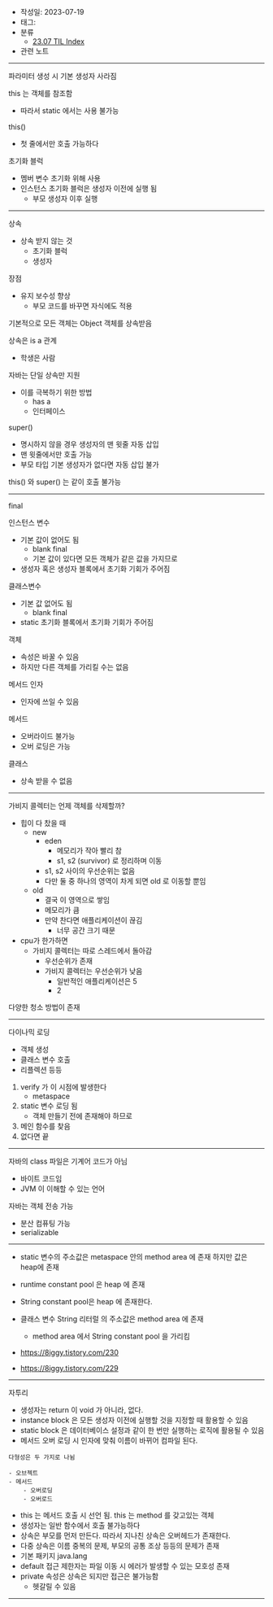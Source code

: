 - 작성일: 2023-07-19
- 태그: 
- 분류
    - [23.07 TIL Index](23.07%20TIL%20Index.md)
- 관련 노트

---


파라미터 생성 시 기본 생성자 사라짐

this 는 객체를 참조함

- 따라서  static 에서는 사용 불가능

this()
- 첫 줄에서만 호출 가능하다

초기화 블럭

- 멤버 변수 초기화 위해 사용
- 인스턴스 초기화 블럭은 생성자 이전에 실행 됨
	- 부모 생성자 이후 실행

---

상속

- 상속 받지 않는 것
	- 초기화 블럭
	- 생성자 

장점

- 유지 보수성 향상
	- 부모 코드를 바꾸면 자식에도 적용

기본적으로 모든 객체는 Object 객체를 상속받음

상속은 is a 관계

- 학생은 사람

자바는 단일 상속만 지원

- 이를 극복하기 위한 방법
	- has a
	- 인터페이스

super()

- 명시하지 않을 경우 생성자의 맨 윗줄 자동 삽입
- 맨 윗줄에서만 호출 가능
- 부모 타입 기본 생성자가 없다면 자동 삽입 불가

this() 와 super() 는 같이 호출 불가능

---

final

인스턴스 변수

- 기본 값이 없어도 됨
	- blank final
	- 기본 값이 있다면 모든 객체가 같은 값을 가지므로
- 생성자 혹은 생성자 블록에서 초기화 기회가 주어짐

클래스변수

- 기본 값 없어도 됨
	- blank final
- static 초기화 블록에서 초기화 기회가 주어짐

객체

- 속성은 바꿀 수 있음
- 하지만 다른 객체를 가리킬 수는 없음

메서드 인자

- 인자에 쓰일 수 있음

메서드

- 오버라이드 불가능
- 오버 로딩은 가능

클래스

- 상속 받을 수 없음

---

가비지 콜렉터는 언제 객체를 삭제할까?

- 힙이 다 찼을 때
	- new
		- eden
			- 메모리가 작아 빨리 참
			- s1, s2 (survivor) 로 정리하며 이동
		- s1, s2 사이의 우선순위는 없음
		- 다만 둘 중 하나의 영역이 차게 되면 old 로 이동할 뿐임
	- old
		- 결국 이 영역으로 쌓임
		- 메모리가 큼
		- 만약 찬다면 애플리케이션이 끊김
			- 너무 공간 크기 때문
- cpu가 한가하면
	- 가비지 콜렉터는 따로 스레드에서 돌아감
		- 우선순위가 존재
		- 가비지 콜렉터는 우선순위가 낮음
			- 일반적인 애플리케이션은 5
			- 2

다양한 청소 방법이 존재

---

다이나믹 로딩
- 객체 생성
- 클래스 변수 호출
- 리플렉션 등등

1. verify 가 이 시점에 발생한다
	- metaspace
2. static 변수 로딩 됨
	- 객체 만들기 전에 존재해야 하므로
3. 메인 함수를 찾음
4. 없다면 끝

---

자바의 class 파일은 기계어 코드가 아님

- 바이트 코드임
- JVM 이 이해할 수 있는 언어

자바는 객체 전송 가능

- 분산 컴퓨팅 가능
- serializable

---

- static 변수의 주소값은 metaspace 안의 method area 에 존재 하지만 값은 heap에 존재
- runtime constant pool 은 heap 에 존재
- String constant pool은 heap 에 존재한다.
- 클래스 변수 String 리터럴 의 주소값은 method area 에 존재
	- method area 에서 String constant pool 을 가리킴

- https://8iggy.tistory.com/230
- https://8iggy.tistory.com/229

---

자투리

- 생성자는 return 이 void 가 아니라, 없다.
- instance block 은 모든 생성자 이전에 실행할 것을 지정할 때 활용할 수 있음
- static block 은 데이터베이스 설정과 같이 한 번만 실행하는 로직에 활용될 수 있음
- 메서드 오버 로딩 시 인자에 맞춰 이름이 바뀌어 컴파일 된다.

```text
다형성은 두 가지로 나뉨

- 오브젝트
- 메서드
	- 오버로딩
	- 오버로드 
```

- this 는 메서드 호출 시 선언 됨. this 는 method 를 갖고있는 객체
- 생성자는 일반 함수에서 호출 불가능하다
- 상속은 부모를 먼저 만든다. 따라서 지나친 상속은 오버헤드가 존재한다.
- 다중 상속은 이름 중복의 문제, 부모의 공통 조상 등등의 문제가 존재
- 기본 패키지 java.lang
- default 접근 제한자는 파일 이동 시 에러가 발생할 수 있는 모호성 존재
- private 속성은 상속은 되지만 접근은 불가능함
    - 헷갈릴 수 있음

---
